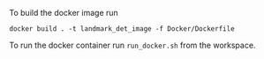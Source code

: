 To build the docker image run 

```
docker build . -t landmark_det_image -f Docker/Dockerfile
```

To run the docker container run `run_docker.sh` from the workspace.
